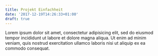 ```yaml
---
title: Projekt Einfachheit
date: '2017-12-19T14:26:33+01:00'
draft: true
---
```


Lorem ipsum dolor sit amet, consectetur adipisicing elit, sed do eiusmod tempor incididunt ut labore et dolore magna aliqua. Ut enim ad minim veniam, quis nostrud exercitation ullamco laboris nisi ut aliquip ex ea commodo consequat.